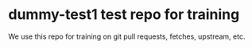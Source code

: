 # dummy-test1 test repo for training

We use this repo for training on git pull requests, fetches, upstream, etc.
